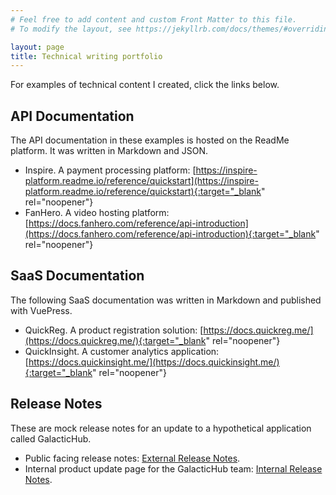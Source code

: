 ```yaml
---
# Feel free to add content and custom Front Matter to this file.
# To modify the layout, see https://jekyllrb.com/docs/themes/#overriding-theme-defaults

layout: page
title: Technical writing portfolio
---
```


For examples of technical content I created, click the links below.

## API Documentation
The API documentation in these examples is hosted on the ReadMe platform. It was written in Markdown and JSON.

* Inspire. A payment processing platform: [https://inspire-platform.readme.io/reference/quickstart](https://inspire-platform.readme.io/reference/quickstart){:target="_blank" rel="noopener"}
* FanHero. A video hosting platform: [https://docs.fanhero.com/reference/api-introduction](https://docs.fanhero.com/reference/api-introduction){:target="_blank" rel="noopener"}

## SaaS Documentation
The following SaaS documentation was written in Markdown and published with VuePress.

* QuickReg. A product registration solution: [https://docs.quickreg.me/](https://docs.quickreg.me/){:target="_blank" rel="noopener"}
* QuickInsight. A customer analytics application: [https://docs.quickinsight.me/](https://docs.quickinsight.me/){:target="_blank" rel="noopener"}

## Release Notes
These are mock release notes for an update to a hypothetical application called GalacticHub.

* Public facing release notes: [External Release Notes](/external-release-notes.md).
* Internal product update page for the GalacticHub team: [Internal Release Notes](/internal-release-notes.md).